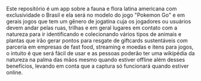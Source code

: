 Este repositório é um app sobre a fauna e flora latina americana com exclusividade o Brasil e ela será 
no modelo do jogo "Pokemon Go" e em gerais jogos que tem um gênero de jogatina cuja os jogadores ou usuários
devem andar pelas ruas, trilhas e em geral lugares em contato com a natureza para ir identificando e colecionando 
vários tipos de animais e plantas que irão gerar pontos para resgate de giftcards sustentáveis com parceria em 
empresas de fast food, streaming e moedas e itens para jogos, o intuito é que será fácil de usar e as pessoas
poderão ter uma wikipédia da natureza na palma das mãos mesmo quando estiver offline além desses 
benefícios, levando em conta que a captura só funcionará quando estiver online.
